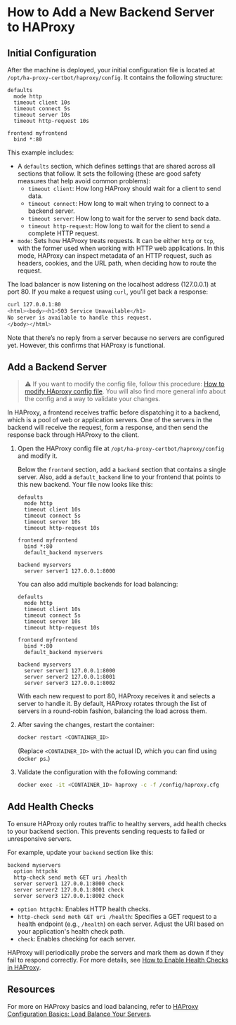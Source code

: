# How to Add a New Backend Server to HAProxy

## Initial Configuration
After the machine is deployed, your initial configuration file is located at `/opt/ha-proxy-certbot/haproxy/config`. It contains the following structure:

```
defaults
  mode http
  timeout client 10s
  timeout connect 5s
  timeout server 10s
  timeout http-request 10s
 
frontend myfrontend
  bind *:80
```

This example includes:
* A `defaults` section, which defines settings that are shared across all sections that follow. It sets the following (these are good safety measures that help avoid common problems):
    * `timeout client`: How long HAProxy should wait for a client to send data.
    * `timeout connect`: How long to wait when trying to connect to a backend server.
    * `timeout server`: How long to wait for the server to send back data.
    * `timeout http-request`: How long to wait for the client to send a complete HTTP request.
* `mode`: Sets how HAProxy treats requests. It can be either `http` or `tcp`, with the former used when working with HTTP web applications. In this mode, HAProxy can inspect metadata of an HTTP request, such as headers, cookies, and the URL path, when deciding how to route the request.

The load balancer is now listening on the localhost address (127.0.0.1) at port 80. If you make a request using `curl`, you’ll get back a response:

```bash
curl 127.0.0.1:80
<html><body><h1>503 Service Unavailable</h1>
No server is available to handle this request.
</body></html>
```

Note that there’s no reply from a server because no servers are configured yet. However, this confirms that HAProxy is functional.

## Add a Backend Server
> ⚠️ If you want to modify the config file, follow this procedure: [How to modify HAproxy config file](../how-to/how-to-modify-haproxy-config-file.md). You will also find more general info about the config and a way to validate your changes.

In HAProxy, a frontend receives traffic before dispatching it to a backend, which is a pool of web or application servers. One of the servers in the backend will receive the request, form a response, and then send the response back through HAProxy to the client.

1. Open the HAProxy config file at `/opt/ha-proxy-certbot/haproxy/config` and modify it.

   Below the `frontend` section, add a `backend` section that contains a single server. Also, add a `default_backend` line to your frontend that points to this new backend. Your file now looks like this:

   ```
   defaults
     mode http
     timeout client 10s
     timeout connect 5s
     timeout server 10s
     timeout http-request 10s
    
   frontend myfrontend
     bind *:80
     default_backend myservers
    
   backend myservers
     server server1 127.0.0.1:8000
   ```

   You can also add multiple backends for load balancing:

   ```
   defaults
     mode http
     timeout client 10s
     timeout connect 5s
     timeout server 10s
     timeout http-request 10s
    
   frontend myfrontend
     bind *:80
     default_backend myservers
    
   backend myservers
     server server1 127.0.0.1:8000
     server server2 127.0.0.1:8001
     server server3 127.0.0.1:8002
   ```

   With each new request to port 80, HAProxy receives it and selects a server to handle it. By default, HAProxy rotates through the list of servers in a round-robin fashion, balancing the load across them.

2. After saving the changes, restart the container:

   ```bash
   docker restart <CONTAINER_ID>
   ```

   (Replace `<CONTAINER_ID>` with the actual ID, which you can find using `docker ps`.)

3. Validate the configuration with the following command:

   ```bash
   docker exec -it <CONTAINER_ID> haproxy -c -f /config/haproxy.cfg
   ```

## Add Health Checks
To ensure HAProxy only routes traffic to healthy servers, add health checks to your backend section. This prevents sending requests to failed or unresponsive servers.

For example, update your `backend` section like this:

```
backend myservers
  option httpchk
  http-check send meth GET uri /health
  server server1 127.0.0.1:8000 check
  server server2 127.0.0.1:8001 check
  server server3 127.0.0.1:8002 check
```

* `option httpchk`: Enables HTTP health checks.
* `http-check send meth GET uri /health`: Specifies a GET request to a health endpoint (e.g., `/health`) on each server. Adjust the URI based on your application's health check path.
* `check`: Enables checking for each server.

HAProxy will periodically probe the servers and mark them as down if they fail to respond correctly. For more details, see [How to Enable Health Checks in HAProxy](https://www.haproxy.com/blog/how-to-enable-health-checks-in-haproxy).

## Resources
For more on HAProxy basics and load balancing, refer to [HAProxy Configuration Basics: Load Balance Your Servers](https://www.haproxy.com/blog/haproxy-configuration-basics-load-balance-your-servers).